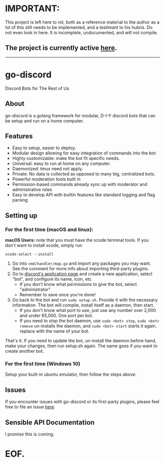 # IMPORTANT:

This project is left here to rot, both as a reference material to the author as a lot of this still needs to be implemented, and a testimant to his hubris. Do not even look in here. It is incomplete, undocumented, and will not compile.

## The project is currently active [here](https://github.com/aurumbot/core).

---

# go-discord

Discord Bots for The Rest of Us

## About

go-discord is a golang framework for modular, D-I-Y discord bots that
can be setup and run on a home computer.

## Features

- Easy to setup, easier to deploy.
- Modular design allowing for easy integration of commands into the
  bot
- Highly customizable: make the bot fit specific needs.
- Universal: easy to run at home on any computer.
- Daemonized: tmux need not apply.
- Private: No data is collected as opposed to many big, centralized
  bots.
- Powerful moderation tools built in 
- Permission-based commands already sync up with moderator and
  administrative roles
- Easy to develop API with builtin features like standard logging and
  flag parsing

## Setting up

### For the first time (macOS and linux):

**macOS Users:** note that you must have the xcode terminal tools. If
you don't want to install xcode, simply run
    
    xcode-select --install

1. Go into `cmd/handler/map.go` and import any packages you may want.
   See the comment for more info about importing third-party plugins.
2. Go to [discord's application
   page](http://discordapp.com/developers/applications/) and create
   a new application, select "bot", and configure its name, icon, etc
   - If you don't know what permissions to give the bot, select
     "administrator"
   - Remember to save once you're done!
3. Go back to the bot and run `sudo setup.sh`. Provide it with the
   necessary information. The bot will compile, install itself as
   a daemon, then start.
   - If you don't know what port to use, just use any number over
     2,000 and under 65,000. One port per bot.
   - If you need to stop the bot daemon, use `sudo <bot> stop`, `sudo
     <bot> remove` un-installs the daemon, and `sudo <bot> start`
     starts it again. replace <bot> with the name of your bot.

That's it. If you need to update the bot, un-install the daemon before
hand, make your changes, then run setup.sh again. The same goes if you
want to create another bot.

### For the first time (Windows 10)

Setup your built-in ubuntu emulator, then follow the steps above.

## Issues

If you encounter issues with go-discord or its first-party plugins,
please feel free to file an issue
[here](https://github.com/whitman-colm/go-discord/issues/)

## Sensible API Documentation

I promise this is coming.

# EOF.
